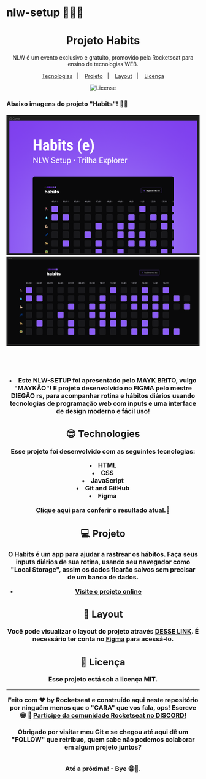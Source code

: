 # nlw-setup 🦾🚀🖖
<h1 align="center"> Projeto Habits </h1>

<p align="center">
NLW é um evento exclusivo e gratuito, promovido pela Rocketseat para ensino de tecnologias WEB. <br/>
</p>

<p align="center">
  <a href="#-tecnologias">Tecnologias</a>&nbsp;&nbsp;&nbsp;|&nbsp;&nbsp;&nbsp;
  <a href="#-projeto">Projeto</a>&nbsp;&nbsp;&nbsp;|&nbsp;&nbsp;&nbsp;
  <a href="#-layout">Layout</a>&nbsp;&nbsp;&nbsp;|&nbsp;&nbsp;&nbsp;
  <a href="#memo-licença">Licença</a>
</p>

<p align="center">
  <img alt="License" src="https://img.shields.io/static/v1?label=license&message=MIT&color=49AA26&labelColor=000000">
</p>


<h3> Abaixo imagens do projeto "Habits"! 🧑‍🚀
<br>
<br>

  <div align="center">
    <a target="_blank" href="https://robertojunnior.github.io/nlw-setup/">
    <img width="800px" src="./assets/cover-project.png" alt="imagem-de-capa">
    <img width="800px" src="./assets/home-project.png" alt="home-do-projeto">
    </a>
  <div/>

<br>
<br>

<br>
<p><li> Este NLW-SETUP foi apresentado pelo MAYK BRITO, vulgo "MAYKÃO"! E projeto desenvolvido no FIGMA pelo mestre DIEGÃO rs, para acompanhar rotina e hábitos diários usando tecnologias de programação web com inputs e uma interface de design moderno e fácil uso!

## 😎 Technologies
Esse projeto foi desenvolvido com as seguintes tecnologias:

<li> HTML
<li> CSS
<li> JavaScript
<li> Git and GitHub
<li> Figma

<p><a target="_blank" href="https://robertojunnior.github.io/nlw-setup/">Clique aqui</a> para conferir o resultado atual.🚀

## 💻 Projeto

O Habits é um app para ajudar a rastrear os hábitos.
Faça seus inputs diários de sua rotina, usando seu navegador como "Local Storage", assim os dados ficarão salvos sem precisar de um banco de dados.

- [Visite o projeto online](https://roberjunnior.github.io/nlw-setup)

## 🔖 Layout

Você pode visualizar o layout do projeto através [DESSE LINK](https://www.figma.com/community/file/1195327109778210238). 
É necessário ter conta no [Figma](https://figma.com) para acessá-lo.

## :memo: Licença

Esse projeto está sob a licença MIT.

---

Feito com ♥ by Rocketseat e construído aqui neste repositório por ninguém menos que o "CARA" que vos fala, ops! Escreve 😁 :wave: [Participe da comunidade Rocketseat no DISCORD!](https://discord.gg/rocketseat)

    
<h4> Obrigado por visitar meu Git e se chegou até aqui dê um "FOLLOW" que retribuo, quem sabe não podemos colaborar em algum projeto juntos?
  <br>
  <br>
<p> Até a próxima! - Bye 😁🖖.
